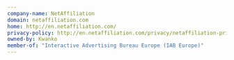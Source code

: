 ```yaml
---
company-name: NetAffiliation
domain: netaffiliation.com
home: http://en.netaffiliation.com/
privacy-policy: http://en.netaffiliation.com/privacy/netaffiliation-privacy-policy
owned-by: Kwanko
member-of: "Interactive Advertising Bureau Europe (IAB Europe)"
---
```




